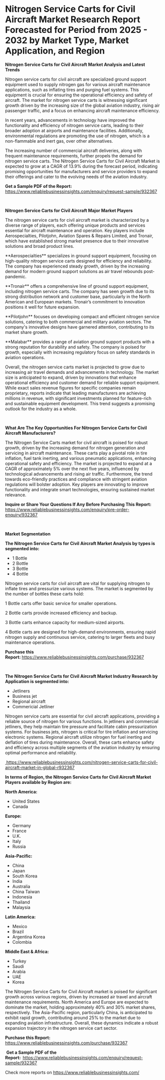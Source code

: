 <p><h1>Nitrogen Service Carts for Civil Aircraft Market Research Report Forecasted for Period from 2025 -  2032 by Market Type, Market Application, and Region</h1></p><p><strong>Nitrogen Service Carts for Civil Aircraft Market Analysis and Latest Trends</strong></p>
<p><p>Nitrogen service carts for civil aircraft are specialized ground support equipment used to supply nitrogen gas for various aircraft maintenance applications, such as inflating tires and purging fuel systems. This equipment is crucial for ensuring the operational efficiency and safety of aircraft. The market for nitrogen service carts is witnessing significant growth driven by the increasing size of the global aviation industry, rising air passenger traffic, and a focus on enhancing aircraft maintenance efficiency.</p><p>In recent years, advancements in technology have improved the functionality and efficiency of nitrogen service carts, leading to their broader adoption at airports and maintenance facilities. Additionally, environmental regulations are promoting the use of nitrogen, which is a non-flammable and inert gas, over other alternatives. </p><p>The increasing number of commercial aircraft deliveries, along with frequent maintenance requirements, further propels the demand for nitrogen service carts. The Nitrogen Service Carts for Civil Aircraft Market is expected to grow at a CAGR of 13.9% during the forecast period, indicating promising opportunities for manufacturers and service providers to expand their offerings and cater to the evolving needs of the aviation industry.</p></p>
<p><strong>Get a Sample PDF of the Report:&nbsp;</strong> <a href="https://www.reliablebusinessinsights.com/enquiry/request-sample/932367?utm_campaign=2208&utm_medium=2&utm_source=Github&utm_content=ia&utm_term=21032025&utm_id=nitrogen-service-carts-for-civil-aircraft">https://www.reliablebusinessinsights.com/enquiry/request-sample/932367</a></p>
<p>&nbsp;</p>
<p><strong>Nitrogen Service Carts for Civil Aircraft Major Market Players</strong></p>
<p><p>The nitrogen service carts for civil aircraft market is characterized by a diverse range of players, each offering unique products and services essential for aircraft maintenance and operation. Key players include Aerospecialties, Pilotjohn, Aviation Spares & Repairs Limited, and Tronair, which have established strong market presence due to their innovative solutions and broad product lines.</p><p>**Aerospecialties** specializes in ground support equipment, focusing on high-quality nitrogen service carts designed for efficiency and reliability. The company has experienced steady growth, driven by the increasing demand for modern ground support solutions as air travel rebounds post-pandemic.</p><p>**Tronair** offers a comprehensive line of ground support equipment, including nitrogen service carts. The company has seen growth due to its strong distribution network and customer base, particularly in the North American and European markets. Tronair’s commitment to innovation positions it well for future expansion.</p><p>**Pilotjohn** focuses on developing compact and efficient nitrogen service solutions, catering to both commercial and military aviation sectors. The company's innovative designs have garnered attention, contributing to its market share growth.</p><p>**Malabar** provides a range of aviation ground support products with a strong reputation for durability and safety. The company is poised for growth, especially with increasing regulatory focus on safety standards in aviation operations.</p><p>Overall, the nitrogen service carts market is projected to grow due to increasing air travel demands and advancements in technology. The market size is anticipated to expand, driven by innovations that enhance operational efficiency and customer demand for reliable support equipment. While exact sales revenue figures for specific companies remain proprietary, reports indicate that leading manufacturers are achieving millions in revenue, with significant investments planned for feature-rich and sustainable equipment development. This trend suggests a promising outlook for the industry as a whole.</p></p>
<p>&nbsp;</p>
<p><strong>What Are The Key Opportunities For Nitrogen Service Carts for Civil Aircraft Manufacturers?</strong></p>
<p><p>The Nitrogen Service Carts market for civil aircraft is poised for robust growth, driven by the increasing demand for nitrogen generation and servicing in aircraft maintenance. These carts play a pivotal role in tire inflation, fuel tank inerting, and various pneumatic applications, enhancing operational safety and efficiency. The market is projected to expand at a CAGR of approximately 5% over the next five years, influenced by technological advancements and rising air traffic. Furthermore, the trend towards eco-friendly practices and compliance with stringent aviation regulations will bolster adoption. Key players are innovating to improve functionality and integrate smart technologies, ensuring sustained market relevance.</p></p>
<p><strong>Inquire or Share Your Questions If Any Before Purchasing This Report:</strong> <a href="https://www.reliablebusinessinsights.com/enquiry/pre-order-enquiry/932367?utm_campaign=2208&utm_medium=2&utm_source=Github&utm_content=ia&utm_term=21032025&utm_id=nitrogen-service-carts-for-civil-aircraft">https://www.reliablebusinessinsights.com/enquiry/pre-order-enquiry/932367</a></p>
<p>&nbsp;</p>
<p><strong>Market Segmentation</strong></p>
<p><strong>The Nitrogen Service Carts for Civil Aircraft Market Analysis by types is segmented into:</strong></p>
<p><ul><li>1 Bottle</li><li>2 Bottle</li><li>3 Bottle</li><li>4 Bottle</li></ul></p>
<p><p>Nitrogen service carts for civil aircraft are vital for supplying nitrogen to inflate tires and pressurize various systems. The market is segmented by the number of bottles these carts hold: </p><p>1 Bottle carts offer basic service for smaller operations. </p><p>2 Bottle carts provide increased efficiency and backup. </p><p>3 Bottle carts enhance capacity for medium-sized airports. </p><p>4 Bottle carts are designed for high-demand environments, ensuring rapid nitrogen supply and continuous service, catering to larger fleets and busy maintenance operations.</p></p>
<p><strong>Purchase this Report:&nbsp;</strong><a href="https://www.reliablebusinessinsights.com/purchase/932367?utm_campaign=2208&utm_medium=2&utm_source=Github&utm_content=ia&utm_term=21032025&utm_id=nitrogen-service-carts-for-civil-aircraft">https://www.reliablebusinessinsights.com/purchase/932367</a></p>
<p>&nbsp;</p>
<p><strong>The Nitrogen Service Carts for Civil Aircraft Market Industry Research by Application is segmented into:</strong></p>
<p><ul><li>Jetliners</li><li>Business jet</li><li>Regional aircraft</li><li>Commericial Jetliner</li></ul></p>
<p><p>Nitrogen service carts are essential for civil aircraft applications, providing a reliable source of nitrogen for various functions. In jetliners and commercial jetliners, they help maintain tire pressure and facilitate cabin pressurization systems. For business jets, nitrogen is critical for tire inflation and servicing electronic systems. Regional aircraft utilize nitrogen for fuel inerting and deflation of tires during maintenance. Overall, these carts enhance safety and efficiency across multiple segments of the aviation industry by ensuring optimal performance and reliability.</p></p>
<p><a href="https://www.reliablebusinessinsights.com/nitrogen-service-carts-for-civil-aircraft-market-in-global-r932367?utm_campaign=2208&utm_medium=2&utm_source=Github&utm_content=ia&utm_term=21032025&utm_id=nitrogen-service-carts-for-civil-aircraft">&nbsp;https://www.reliablebusinessinsights.com/nitrogen-service-carts-for-civil-aircraft-market-in-global-r932367</a></p>
<p><strong>In terms of Region, the Nitrogen Service Carts for Civil Aircraft Market Players available by Region are:</strong></p>
<p>
    <p> <strong> North America: </strong>
        <ul>
            <li>United States</li>
            <li>Canada</li>
        </ul>
        </p> 
    <p> <strong> Europe: </strong>
        <ul>
            <li>Germany</li>
            <li>France</li>
            <li>U.K.</li>
            <li>Italy</li>
            <li>Russia</li>
        </ul>
        </p> 
    <p> <strong> Asia-Pacific: </strong>
        <ul>
            <li>China</li>
            <li>Japan</li>
            <li>South Korea</li>
            <li>India</li>
            <li>Australia</li>
            <li>China Taiwan</li>
            <li>Indonesia</li>
            <li>Thailand</li>
            <li>Malaysia</li>
        </ul>
        </p> 
    <p> <strong> Latin America: </strong>
        <ul>
            <li>Mexico</li>
            <li>Brazil</li>
            <li>Argentina Korea</li>
            <li>Colombia</li>
        </ul>
        </p> 
    <p> <strong> Middle East & Africa: </strong>
        <ul>
            <li>Turkey</li>
            <li>Saudi</li>
            <li>Arabia</li>
            <li>UAE</li>
            <li>Korea</li>
        </ul>
    </p>
    </p>
<p><p>The Nitrogen Service Carts for Civil Aircraft market is poised for significant growth across various regions, driven by increased air travel and aircraft maintenance requirements. North America and Europe are expected to dominate the market, holding approximately 40% and 30% market shares, respectively. The Asia-Pacific region, particularly China, is anticipated to exhibit rapid growth, contributing around 25% to the market due to expanding aviation infrastructure. Overall, these dynamics indicate a robust expansion trajectory in the nitrogen service cart sector.</p></p>
<p><strong>Purchase this Report: </strong><a href="https://www.reliablebusinessinsights.com/purchase/932367?utm_campaign=2208&utm_medium=2&utm_source=Github&utm_content=ia&utm_term=21032025&utm_id=nitrogen-service-carts-for-civil-aircraft">https://www.reliablebusinessinsights.com/purchase/932367</a></p>
<p>&nbsp;<strong>Get a Sample PDF of the Report:&nbsp;&nbsp;</strong><a href="https://www.reliablebusinessinsights.com/enquiry/request-sample/932367?utm_campaign=2208&utm_medium=2&utm_source=Github&utm_content=ia&utm_term=21032025&utm_id=nitrogen-service-carts-for-civil-aircraft">https://www.reliablebusinessinsights.com/enquiry/request-sample/932367</a></p>
<p><strong></strong></p>
<p>Check more reports on <a href="https://www.reliablebusinessinsights.com/?utm_campaign=2208&utm_medium=2&utm_source=Github&utm_content=ia&utm_term=21032025&utm_id=nitrogen-service-carts-for-civil-aircraft">https://www.reliablebusinessinsights.com/</a></p>